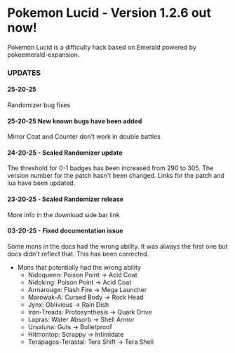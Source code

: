 # Pokemon Lucid - Version 1.2.6 out now!

Pokemon Lucid is a difficulty hack based on Emerald powered by pokeemerald-expansion.

### UPDATES

#### 25-20-25
Randomizer bug fixes

#### 25-20-25 New known bugs have been added
Mirror Coat and Counter don't work in double battles

#### 24-20-25 - Scaled Randomizer update
The threshold for 0-1 badges has been increased from 290 to 305. The version number for the patch hasn't been changed. Links for the patch and lua have been updated.

#### 23-20-25 - Scaled Randomizer release
More info in the download side bar link

#### 03-20-25 - Fixed documentation issue
Some mons in the docs had the wrong ability. It was always the first one but docs didn't reflect that. This has been corrected.

* Mons that potentially had the wrong ability
  * Nidoqueen: Poison Point -> Acid Coat
  * Nidoking: Poison Point -> Acid Coat
  * Armarouge: Flash Fire -> Mega Launcher
  * Marowak-A: Cursed Body -> Rock Head
  * Jynx: Oblivious -> Rain Dish
  * Iron-Treads: Protosynthesis -> Quark Drive
  * Lapras: Water Absorb -> Shell Armor
  * Ursaluna: Guts -> Bulletproof
  * Hitmontop: Scrappy -> Intimidate
  * Terapagos-Terastal: Tera Shift -> Tera Shell










